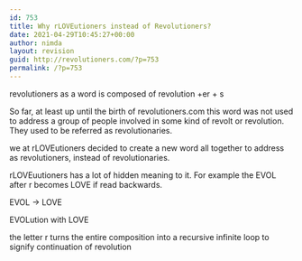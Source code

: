 ```yaml
---
id: 753
title: Why rLOVEutioners instead of Revolutioners?
date: 2021-04-29T10:45:27+00:00
author: nimda
layout: revision
guid: http://revolutioners.com/?p=753
permalink: /?p=753
---
```

 

revolutioners as a word is composed of revolution +er + s

So far, at least up until the birth of revolutioners.com this word was not used to address a group of people involved in some kind of revolt or revolution. They used to be referred as revolutionaries.

we at rLOVEutioners decided to create a new word all together to address as revolutioners, instead of revolutionaries.

rLOVEuutioners has a lot of hidden meaning to it. For example the EVOL after r becomes LOVE if read backwards.

EVOL -> LOVE

EVOLution with LOVE

the letter r turns the entire composition into a recursive infinite loop to signify continuation of revolution